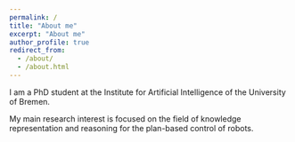 ```yaml
---
permalink: /
title: "About me"
excerpt: "About me"
author_profile: true
redirect_from: 
  - /about/
  - /about.html
---
```


I am a PhD student at the Institute for Artificial Intelligence of the University of Bremen.

My main research interest is focused on the field of knowledge representation and reasoning for the plan-based control of robots. 